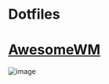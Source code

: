 # Dotfiles

# [AwesomeWM](https://github.com/d-solis/dotfiles/tree/Awesome)

![image](https://media.discordapp.net/attachments/1017614058431713340/1062865021455056926/image.png)
